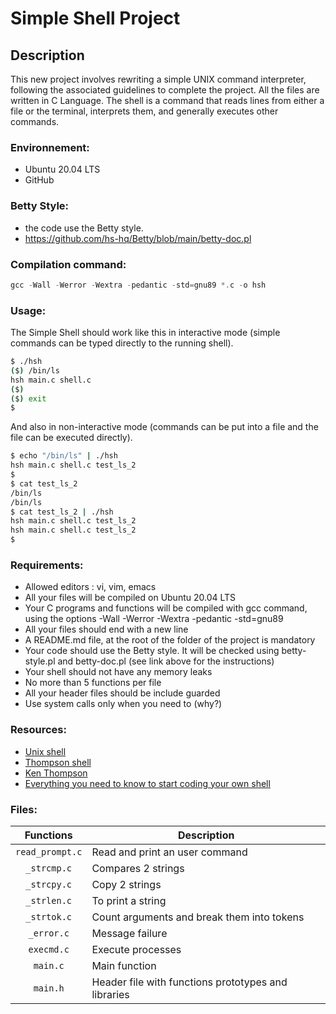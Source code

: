 # Simple Shell Project

## Description
This new project involves rewriting a simple UNIX command interpreter, following the associated guidelines to complete the project. All the files are written in C Language. The shell is a command that reads lines from either a file or the terminal, interprets them, and generally executes other commands.

### Environnement:

- Ubuntu 20.04 LTS
- GitHub

### Betty Style:

- the code use the Betty style. <br />
- https://github.com/hs-hq/Betty/blob/main/betty-doc.pl <br />

### Compilation command:
```c
gcc -Wall -Werror -Wextra -pedantic -std=gnu89 *.c -o hsh
```

### Usage:

The Simple Shell should work like this in interactive mode (simple commands can be typed directly to the running shell).
```bash
$ ./hsh
($) /bin/ls
hsh main.c shell.c
($)
($) exit
$
```

And also in non-interactive mode (commands can be put into a file and the file can be executed directly).
```bash
$ echo "/bin/ls" | ./hsh
hsh main.c shell.c test_ls_2
$
$ cat test_ls_2
/bin/ls
/bin/ls
$ cat test_ls_2 | ./hsh
hsh main.c shell.c test_ls_2
hsh main.c shell.c test_ls_2
$
```

### Requirements: 

* Allowed editors : vi, vim, emacs
* All your files will be compiled on Ubuntu 20.04 LTS
* Your C programs and functions will be compiled with gcc command, using the options -Wall -Werror -Wextra -pedantic -std=gnu89
* All your files should end with a new line
* A README.md file, at the root of the folder of the project is mandatory
* Your code should use the Betty style. It will be checked using betty-style.pl and betty-doc.pl (see link above for the instructions)
* Your shell should not have any memory leaks
* No more than 5 functions per file
* All your header files should be include guarded
* Use system calls only when you need to (why?)

### Resources:

* [Unix shell](https://en.wikipedia.org/wiki/Unix_shell)
* [Thompson shell](https://en.wikipedia.org/wiki/Thompson_shell)
* [Ken Thompson](https://en.wikipedia.org/wiki/Ken_Thompson)
* [Everything you need to know to start coding your own shell](https://intranet.hbtn.io/concepts/64)

### Files:

|  **Functions**  	| **Description**                                     	|
|:---------------:	|-----------------------------------------------------	|
| `read_prompt.c` 	| Read and print an user command                      	|
| `_strcmp.c`     	| Compares 2 strings                                  	|
| `_strcpy.c`     	| Copy 2 strings                                      	|
| `_strlen.c`     	| To print a string                                   	|
| `_strtok.c`     	| Count arguments and break them into tokens          	|
| `_error.c`      	| Message failure                                     	|
| `execmd.c`      	| Execute processes                                   	|
| `main.c`        	| Main function                                       	|
| `main.h`        	| Header file with functions prototypes and libraries 	|


